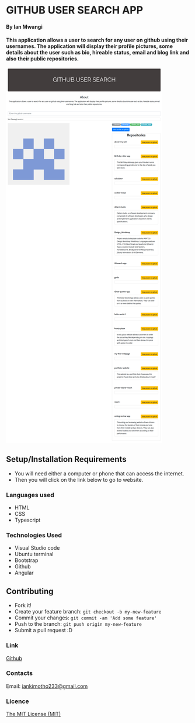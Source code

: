 # GITHUB USER SEARCH APP

#### By Ian Mwangi

#### This application allows a user to search for any user on github using their usernames. The application will display their profile pictures, some details about the user such as bio, hireable status, email and blog link and also their public repositories.

![Github-user-search-app](/images/Gitsearch.png)

## Setup/Installation Requirements
- You will need either a computer or phone that can access the internet.
- Then you will click on the link below to go to website.

### Languages used
- HTML
- CSS
- Typescript

### Technologies Used
- Visual Studio code
- Ubuntu terminal
- Bootstrap
- Github
- Angular

## Contributing
- Fork it!
- Create your feature branch: `git checkout -b my-new-feature`
- Commit your changes: `git commit -am 'Add some feature'`
- Push to the branch: `git push origin my-new-feature`
- Submit a pull request :D

### Link
[Github](https://github.com/IanMK-1/Gitsearch-app)

### Contacts
Email: iankimotho233@gmail.com

### Licence
[The MIT License (MIT)](LICENCE.md)
